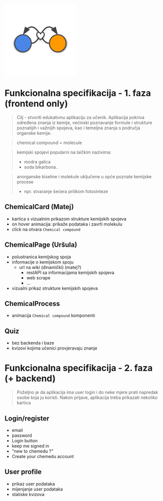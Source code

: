 
![](resources/logo.png)

# Funkcionalna specifikacija - 1. faza (frontend only)

> Cilj - stvoriti edukativnu aplikaciju za učenik. Aplikacija pokriva određena znanja iz kemije, većinski poznavanje formule i strukture poznatijih i važnijih spojeva, kao i temeljna znanja s područja organske kemije.

> chemical compound = molecule  

> kemijski spojevi popularni na laičkim nazivima:
> - modra galica
> - soda bikarbona..

> anorganske kiseline i molekule uključene u opće poznate kemijske procese
> - npr. stvaranje šećera prilikom fotosinteze

## ChemicalCard (Matej)
- kartica s vizualnim prikazom strukture kemijskih spojeva
- on hover animacija: prikaže podataka i zavrti molekulu
- click na otvara `Chemical compound`

## ChemicalPage (Uršula)
- polustranica kemijskog spoja
- informacije o kemijskom spoju
    - url na wiki (dinamički) (matej?)
        - restAPI sa informacijama kemijskih spojeva
        - web scrape 
        - ...
- vizualni prikaz strukture kemijskih spojeva

## ChemicalProcess
- animacija `Chemical compound` komponenti

## Quiz
- bez backenda i baze
- kvizovi kojima učenici provjeravaju znanje

# Funkcionalna specifikacija - 2. faza (+ backend)

> Poželjno je da aplikacija ima user login i do neke mjere prati napredak osobe koja ju koristi. Nakon prijave, aplikacija treba prikazati nekoliko kartica


## Login/register 
- email
- password
- Login button
- keep me signed in
- "new to chemedu ?"
- Create your chemedu account

## User profile 
- prikaz user podataka
- mijenjanje user podataka
- statiske kvizova
